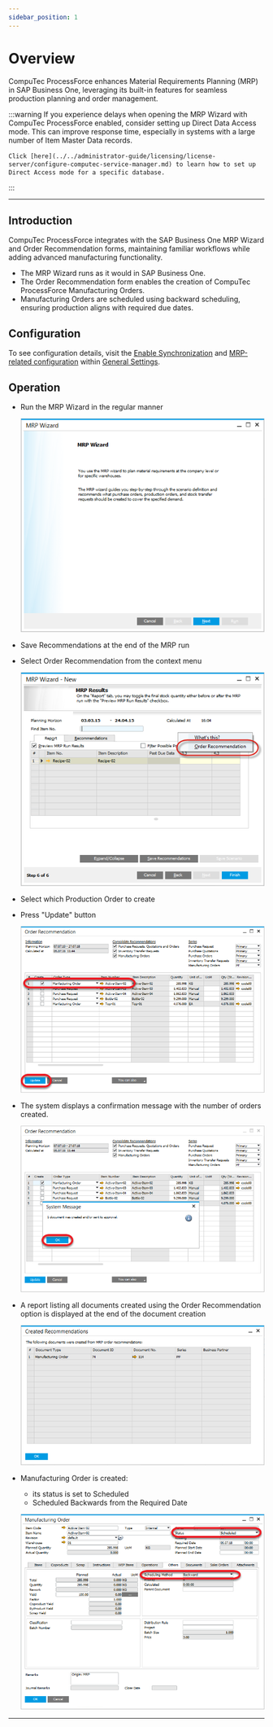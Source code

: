```yaml
---
sidebar_position: 1
---
```


# Overview

CompuTec ProcessForce enhances Material Requirements Planning (MRP) in SAP Business One, leveraging its built-in features for seamless production planning and order management.

:::warning
    If you experience delays when opening the MRP Wizard with CompuTec ProcessForce enabled, consider setting up Direct Data Access mode. This can improve response time, especially in systems with a large number of Item Master Data records.

    Click [here](../../administrator-guide/licensing/license-server/configure-computec-service-manager.md) to learn how to set up Direct Access mode for a specific database.
:::

---

## Introduction

CompuTec ProcessForce integrates with the SAP Business One MRP Wizard and Order Recommendation forms, maintaining familiar workflows while adding advanced manufacturing functionality.

- The MRP Wizard runs as it would in SAP Business One.
- The Order Recommendation form enables the creation of CompuTec ProcessForce Manufacturing Orders.
- Manufacturing Orders are scheduled using backward scheduling, ensuring production aligns with required due dates.

## Configuration

To see configuration details, visit the [Enable Synchronization](/docs/processforce/user-guide/system-initialization/general-settings/bom-mor#synchronization-options) and [MRP-related configuration](/docs/processforce/user-guide/system-initialization/general-settings/mrp-tab/mrp-related-configuration/) within [General Settings](../../user-guide/system-initialization/general-settings/general-tab.md).

## Operation

- Run the MRP Wizard in the regular manner

  ![MRP Wizard](./media/overview/mrp-wizard.png)
- Save Recommendations at the end of the MRP run
- Select Order Recommendation from the context menu

  ![Order Recommendation](./media/overview/order-recommendation.png)
- Select which Production Order to create
- Press "Update" button

  ![Order Recommendation Update](./media/overview/order-recommendation-update.png)
- The system displays a confirmation message with the number of orders created.

  ![System Message](./media/overview/system-message.png)
- A report listing all documents created using the Order Recommendation option is displayed at the end of the document creation

  ![Created Recommendations](./media/overview/created-recommendations.png)
- Manufacturing Order is created:
  - its status is set to Scheduled
  - Scheduled Backwards from the Required Date
  
  ![Manufacturing Order](./media/overview/manufacturing-order.png)

---
